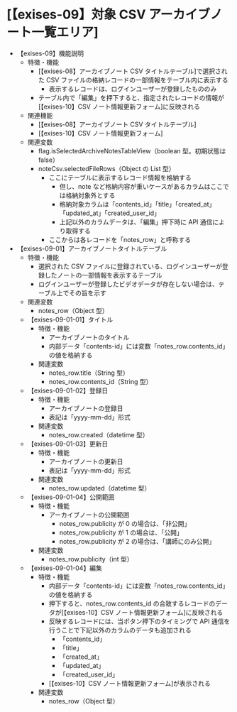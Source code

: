 # [【exises-09】対象 CSV アーカイブノート一覧エリア]

- 【exises-09】機能説明
  - 特徴・機能
    - [【exises-08】アーカイブノート CSV タイトルテーブル]で選択された CSV ファイルの格納レコードの一部情報をテーブル内に表示する
      - 表示するレコードは、ログインユーザーが登録したもののみ
    - テーブル内で「編集」を押下すると、指定されたレコードの情報が[【exises-10】CSV ノート情報更新フォーム]に反映される
  - 関連機能
    - [【exises-08】アーカイブノート CSV タイトルテーブル]
    - [【exises-10】CSV ノート情報更新フォーム]
  - 関連変数
    - flag.isSelectedArchiveNotesTableView（boolean 型。初期状態は false）
    - noteCsv.selectedFileRows（Object の List 型）
      - ここにテーブルに表示するレコード情報を格納する
        - 但し、note など格納内容が重いケースがあるカラムはここでは格納対象外とする
        - 格納対象カラムは「contents_id」「title」「created_at」「updated_at」「created_user_id」
        - 上記以外のカラムデータは、「編集」押下時に API 通信により取得する
      - ここからは各レコードを「notes_row」と呼称する
- 【exises-09-01】アーカイブノートタイトルテーブル
  - 特徴・機能
    - 選択された CSV ファイルに登録されている、ログインユーザーが登録したノートの一部情報を表示するテーブル
    - ログインユーザーが登録したビデオデータが存在しない場合は、テーブル上でその旨を示す
  - 関連変数
    - notes_row（Object 型）
  - 【exises-09-01-01】タイトル
    - 特徴・機能
      - アーカイブノートのタイトル
      - 内部データ「contents-id」には変数「notes_row.contents_id」の値を格納する
    - 関連変数
      - notes_row.title（String 型）
      - notes_row.contents_id（String 型）
  - 【exises-09-01-02】登録日
    - 特徴・機能
      - アーカイブノートの登録日
      - 表記は「yyyy-mm-dd」形式
    - 関連変数
      - notes_row.created（datetime 型）
  - 【exises-09-01-03】更新日
    - 特徴・機能
      - アーカイブノートの更新日
      - 表記は「yyyy-mm-dd」形式
    - 関連変数
      - notes_row.updated（datetime 型）
  - 【exises-09-01-04】公開範囲
    - 特徴・機能
      - アーカイブノートの公開範囲
        - notes_row.publicity が 0 の場合は、「非公開」
        - notes_row.publicity が 1 の場合は、「公開」
        - notes_row.publicity が 2 の場合は、「講師にのみ公開」
    - 関連変数
      - notes_row.publicity（int 型）
  - 【exises-09-01-04】編集
    - 特徴・機能
      - 内部データ「contents-id」には変数「notes_row.contents_id」の値を格納する
      - 押下すると、notes_row.contents_id の合致するレコードのデータが[【exises-10】CSV ノート情報更新フォーム]に反映される
      - 反映するレコードには、当ボタン押下のタイミングで API 通信を行うことで下記以外のカラムのデータも追加される
        - 「contents_id」
        - 「title」
        - 「created_at」
        - 「updated_at」
        - 「created_user_id」
      - [【exises-10】CSV ノート情報更新フォーム]が表示される
    - 関連変数
      - notes_row（Object 型）
